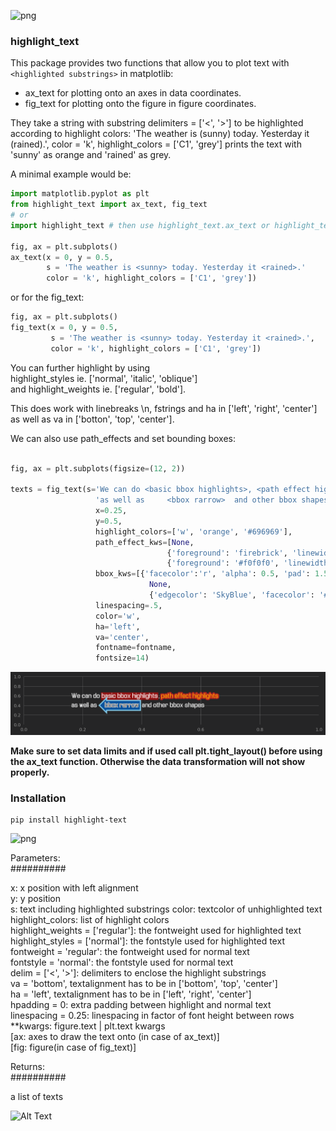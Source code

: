 ![png](/examples/highlight_text_logo.png)

### highlight_text

This package provides two functions that allow you to plot text with `<highlighted substrings>` in matplotlib:
 - ax_text for plotting onto an axes in data coordinates.  
 - fig_text for plotting onto the figure in figure coordinates.  

They take a string with substring delimiters = ['<', '>'] to be highlighted according to highlight colors:
'The weather is (sunny) today. Yesterday it (rained).', color = 'k', highlight_colors = ['C1', 'grey']
prints the text with 'sunny' as orange and 'rained' as grey.

A minimal example would be:  

```python
import matplotlib.pyplot as plt
from highlight_text import ax_text, fig_text
# or
import highlight_text # then use highlight_text.ax_text or highlight_text.fig_text

fig, ax = plt.subplots()  
ax_text(x = 0, y = 0.5,
        s = 'The weather is <sunny> today. Yesterday it <rained>.'
        color = 'k', highlight_colors = ['C1', 'grey'])
```

or for the fig_text:

```python
fig, ax = plt.subplots()  
fig_text(x = 0, y = 0.5,
         s = 'The weather is <sunny> today. Yesterday it <rained>.',
         color = 'k', highlight_colors = ['C1', 'grey'])
```

You can further highlight by using  
highlight_styles ie. ['normal', 'italic', 'oblique']  
and highlight_weights ie. ['regular', 'bold'].  

This does work with linebreaks \n, fstrings and ha in ['left', 'right', 'center'] as well as va in ['botton', 'top', 'center'].

We can also use path_effects and set bounding boxes:  
```python

fig, ax = plt.subplots(figsize=(12, 2))

texts = fig_text(s='We can do <basic bbox highlights>, <path effect highlights>\n'
                   'as well as     <bbox rarrow>  and other bbox shapes',
                   x=0.25,
                   y=0.5,
                   highlight_colors=['w', 'orange', '#696969'],
                   path_effect_kws=[None,
                                   {'foreground': 'firebrick', 'linewidth': 5},
                                   {'foreground': '#f0f0f0', 'linewidth': 1.5}],
                   bbox_kws=[{'facecolor':'r', 'alpha': 0.5, 'pad': 1.5},
                               None,
                               {'edgecolor': 'SkyBlue', 'facecolor': '#08519c', 'boxstyle': 'larrow', 'linewidth': 2.5}],
                   linespacing=.5,
                   color='w',
                   ha='left',
                   va='center',
                   fontname=fontname,
                   fontsize=14)
```

![png](/examples/bbox_and_path_effects.png)

<b>Make sure to set data limits and if used call plt.tight_layout() before using the ax_text function. Otherwise the data transformation will not show properly.</b>


### Installation

    pip install highlight-text



![png](/examples/htext.png)

Parameters:  
##########
  
x: x position with left alignment  
y: y position  
s: text including highlighted substrings
color: textcolor of unhighlighted text  
highlight_colors: list of highlight colors  
highlight_weights = ['regular']: the fontweight used for highlighted text  
highlight_styles = ['normal']: the fontstyle used for highlighted text  
fontweight = 'regular': the fontweight used for normal text  
fontstyle = 'normal': the fontstyle used for normal text  
delim = ['<', '>']: delimiters to enclose the highlight substrings  
va = 'bottom', textalignment has to be in ['bottom', 'top', 'center']  
ha = 'left', textalignment has to be in ['left', 'right', 'center']  
hpadding = 0: extra padding between highlight and normal text  
linespacing = 0.25: linespacing in factor of font height between rows  
**kwargs: figure.text | plt.text kwargs  
[ax: axes to draw the text onto (in case of ax_text)]  
[fig: figure(in case of fig_text)]  

Returns:  
##########

a list of texts

![Alt Text](/examples/htext.gif)
